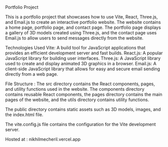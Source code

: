 Portfolio Project


This is a portfolio project that showcases how to use Vite, React, Three.js, and Email.js to create an interactive portfolio website.
The website contains a home page, portfolio page, and contact page. 
The portfolio page displays a gallery of 3D models created using Three.js, and the contact page uses Email.js to allow users to send messages directly from the website.

Technologies Used
Vite: A build tool for JavaScript applications that provides an efficient development server and fast builds.
React.js: A popular JavaScript library for building user interfaces.
Three.js: A JavaScript library used to create and display animated 3D graphics in a browser.
Email.js: A client-side JavaScript library that allows for easy and secure email sending directly from a web page.



File Structure :
The src directory contains the React components, pages, and utility functions used in the website. The components directory contains reusable React components, the pages directory contains the main pages of the website, and the utils directory contains utility functions.

The public directory contains static assets such as 3D models, images, and the index.html file.

The vite.config.js file contains the configuration for the Vite development server.

Hosted at : nikhilmecheril.vercel.app
